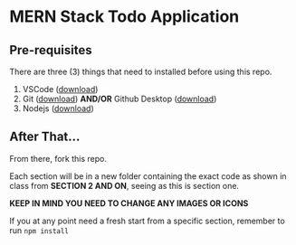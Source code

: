 # MERN Stack Todo Application

## Pre-requisites

There are three (3) things that need to installed before using this repo.

1. VSCode ([download](https://code.visualstudio.com/download))
2. Git ([download](https://git-scm.com/)) **AND/OR** Github Desktop ([download](https://desktop.github.com/))
3. Nodejs ([download](https://nodejs.org/en/download/))

## After That...
From there, fork this repo.

Each section will be in a new folder containing the exact code as shown in class from **SECTION 2 AND ON**, seeing as this is section one.

**KEEP IN MIND YOU NEED TO CHANGE ANY IMAGES OR ICONS**

If you at any point need a fresh start from a specific section, remember to run `npm install`
